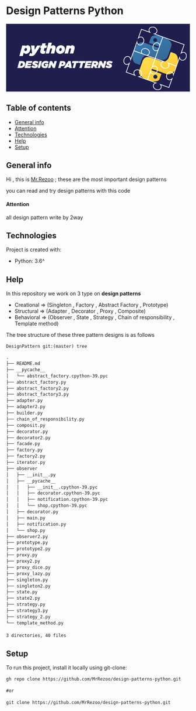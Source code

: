 # Design Patterns Python
![alt Design Patterns Python](assets/img/design-patterns-python.png "Design Patterns Python")
## Table of contents

* [General info](#General-info)
* [Attention](#Attention)
* [Technologies](#Technologies)
* [Help](#Help)
* [Setup](#Setup)

## General info

Hi , this is [Mr.Rezoo](https://www.linkedin.com/in/reza-mobaraki/) ; these are the most important
design patterns

you can read and try design patterns with this code

#### Attention

all design pattern write by 2way

## Technologies

Project is created with:

* Python: 3.6^

## Help

In this repository we work on 3 type on **design patterns**

* Creational => (Singleton , Factory , Abstract Factory , Prototype)
* Structural => (Adapter , Decorator , Proxy , Composite)
* Behavioral => (Observer , State , Strategy , Chain of responsibility , Template method)

The tree structure of these three pattern designs is as follows

```shell
DesignPattern git:(master) tree
```
```markdown
.
├── README.md
├── __pycache__
│   └── abstract_factory.cpython-39.pyc
├── abstract_factory.py
├── abstract_factory2.py
├── abstract_factory3.py
├── adapter.py
├── adapter2.py
├── builder.py
├── chain_of_responsibility.py
├── composit.py
├── decorator.py
├── decorator2.py
├── facade.py
├── factory.py
├── factory2.py
├── iterator.py
├── observer
│   ├── __init__.py
│   ├── __pycache__
│   │   ├── __init__.cpython-39.pyc
│   │   ├── decorator.cpython-39.pyc
│   │   ├── notification.cpython-39.pyc
│   │   └── shop.cpython-39.pyc
│   ├── decorator.py
│   ├── main.py
│   ├── notification.py
│   └── shop.py
├── observer2.py
├── prototype.py
├── prototype2.py
├── proxy.py
├── proxy2.py
├── proxy_dice.py
├── proxy_lazy.py
├── singleton.py
├── singleton2.py
├── state.py
├── state2.py
├── strategy.py
├── strategy3.py
├── strategy_2.py
└── template_method.py

3 directories, 40 files
```

## Setup

To run this project, install it locally using git-clone:

```shell
gh repo clone https://github.com/MrRezoo/design-patterns-python.git

#or
 
git clone https://github.com/MrRezoo/design-patterns-python.git
```

